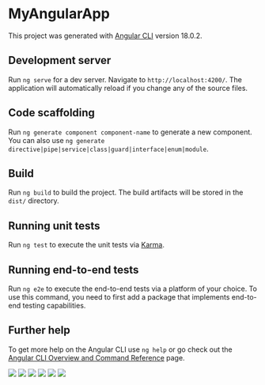 # MyAngularApp

This project was generated with [Angular CLI](https://github.com/angular/angular-cli) version 18.0.2.

## Development server

Run `ng serve` for a dev server. Navigate to `http://localhost:4200/`. The application will automatically reload if you change any of the source files.

## Code scaffolding

Run `ng generate component component-name` to generate a new component. You can also use `ng generate directive|pipe|service|class|guard|interface|enum|module`.

## Build

Run `ng build` to build the project. The build artifacts will be stored in the `dist/` directory.

## Running unit tests

Run `ng test` to execute the unit tests via [Karma](https://karma-runner.github.io).

## Running end-to-end tests

Run `ng e2e` to execute the end-to-end tests via a platform of your choice. To use this command, you need to first add a package that implements end-to-end testing capabilities.

## Further help

To get more help on the Angular CLI use `ng help` or go check out the [Angular CLI Overview and Command Reference](https://angular.dev/tools/cli) page.


![](https://github.com/SaiPranavDatrika/Hotelbooking/blob/master/Hotel_mainpage.png)
![](https://github.com/SaiPranavDatrika/Hotelbooking/blob/master/Hotel_mAinpage2.png)
![](https://github.com/SaiPranavDatrika/Hotelbooking/blob/master/Hotel_Signup.png)
![](https://github.com/SaiPranavDatrika/Hotelbooking/blob/master/Hotel_LoginPage.png)
![](https://github.com/SaiPranavDatrika/Hotelbooking/blob/master/Hotel_ConfirmBook.png)
![](https://github.com/SaiPranavDatrika/Hotelbooking/blob/master/Hotel_Bookedroom.png)
